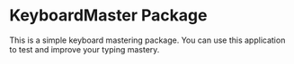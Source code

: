 # KeyboardMaster Package

This is a simple keyboard mastering package.
You can use this application to test and improve your typing mastery.
